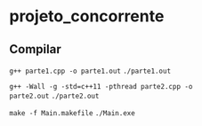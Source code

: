 # projeto_concorrente

## Compilar
<code>g++ parte1.cpp -o parte1.out</code>
<code>./parte1.out</code>

<code>g++ -Wall -g -std=c++11 -pthread parte2.cpp -o parte2.out</code>
<code>./parte2.out</code>

<code>make -f Main.makefile</code>
<code>./Main.exe</code>